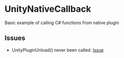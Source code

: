 # UnityNativeCallback
Basic example of calling C# functions from native plugin

## Issues
- UnityPluginUnload() never been called. [Issue](https://issuetracker.unity3d.com/issues/unitypluginunload-is-never-called-in-a-standalone-build)

